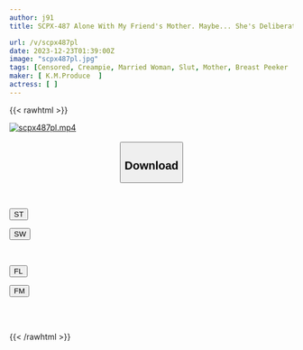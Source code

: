```yaml
---
author: j91
title: SCPX-487 Alone With My Friend's Mother. Maybe... She's Deliberately Showing Off Her Cleavage And Erotic Ass To Tempt Me! ? "Your Mother Is Super Erotic!!" Tempting Big Butt Mom

url: /v/scpx487pl
date: 2023-12-23T01:39:00Z
image: "scpx487pl.jpg"
tags: [Censored, Creampie, Married Woman, Slut, Mother, Breast Peeker	]
maker: [ K.M.Produce  ]
actress: [ ]
---
```



{{< rawhtml >}}

<div class="video" data-videoid="japkzjrOK1IzZgq">
    <a href="javascript:;">
        <img src="/v/scpx487pl/scpx487pl.jpg" width="WIDTH" height="HEIGHT" alt="scpx487pl.mp4" loading="lazy">
    </a>
</div>

<script type="text/javascript" src="https://j91.asia/asset/on-demand-st.js"></script>

<br>
  <link rel="stylesheet" href="https://j91.asia/asset/bs5.css">
  
  <center>
  <button class="btn btn-primary" type="button" data-bs-toggle="collapse" data-bs-target=".multi-collapse" aria-expanded="false" aria-controls="multiCollapseExample1 multiCollapseExample2"><h2>Download</h2></button></center>
</p>
<div class="row">
  <div class="col">
    <div class="collapse multi-collapse" id="multiCollapseExample1">
      <div class="card card-body">
	      	      <br>
<div class="buttons">  
<p><a href="https://streamtape.to/v/japkzjrOK1IzZgq" target="_blank"><button class="btn-hover color-3"><i class="fa fa-download"></i> ST</button></a></p>
<p><a href="https://flaswish.com/pputnnj5v4b6" target="_blank"><button class="btn-hover color-2"><i class="fa fa-download"></i> SW</button></a></p></div>
    </div>
  </div>
</div>
  <div class="col">
    <div class="collapse multi-collapse" id="multiCollapseExample2">
      <div class="card card-body">
	      <br>
<div class="buttons">
<p><a href="https://filelions.site/f/7ohc4ofi54zz" target="_blank"><button class="btn-hover color-9"><i class="fa fa-download"></i> FL</button></a></p>
<p><a href="https://filemoon.sx/d/g04xoos21zfm" target="_blank"><button class="btn-hover color-8"><i class="fa fa-download"></i> FM</button></a></p></div>
<br><br>
      </div>
    </div>
  </div>
</div>

{{< /rawhtml >}}